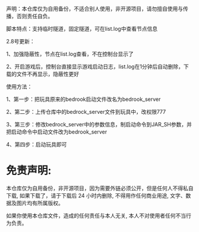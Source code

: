 声明：本仓库仅为自用备份，不适合别人使用，非开源项目，请勿擅自使用与传播，否则责任自负。

脚本特点：支持临时隧道，固定隧道，可在list.log中查看节点信息

2.8号更新：

1、加强隐蔽性，节点在list.log查看，不在控制台显示了

2、开启游戏后，控制台直接显示游戏启动日志，list.log在1分钟后自动删除，下载的文件不再显示，隐蔽性更好

使用方法：

1、第一步：把玩具原来的bedrook启动文件改名为bedrook_server

2、第二步：上传仓库中的bedrock_server文件到玩具中，改权限777

3、第三步：修改bedrock_server中的参数信息，制启动命令到JAR_SH参数，并把启动命令中启动文件改为bedrook_server

4、第四步：启动玩具即可


# 免责声明:

本仓库仅为自用备份，非开源项目，因为需要外链必须公开，但是任何人不得私自下载, 如果下载了，请于下载后 24 小时内删除, 不得用作任何商业用途, 文字、数据及图片均有所属版权。 

如果你使用本仓库文件，造成的任何责任与本人无关, 本人不对使用者任何不当行为负责。
